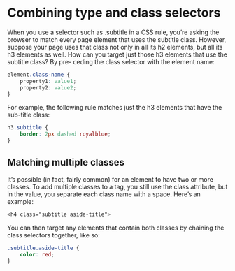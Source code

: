 # Combining type and class selectors

When you use a selector such as .subtitle in a CSS rule, you’re asking the browser
to match every page element that uses the subtitle class. However, suppose your
page uses that class not only in all its h2 elements, but all its h3 elements as well.
How can you target just those h3 elements that use the subtitle class? By pre-
ceding the class selector with the element name:

```css
element.class-name {
	property1: value1;
	property2: value2;
}
```

For example, the following rule matches just the
h3 elements that have the sub-title class:

```css
h3.subtitle {
	border: 2px dashed royalblue;
}
```

## Matching multiple classes

It’s possible (in fact, fairly common) for an
element to have two or more classes. To add
multiple classes to a tag, you still use the class
attribute, but in the value, you separate each
class name with a space. Here’s an example:

```css
<h4 class="subtitle aside-title">
```

You can then target any elements that contain both
classes by chaining the class selectors together,
like so:

```css
.subtitle.aside-title {
	color: red;
}
```
